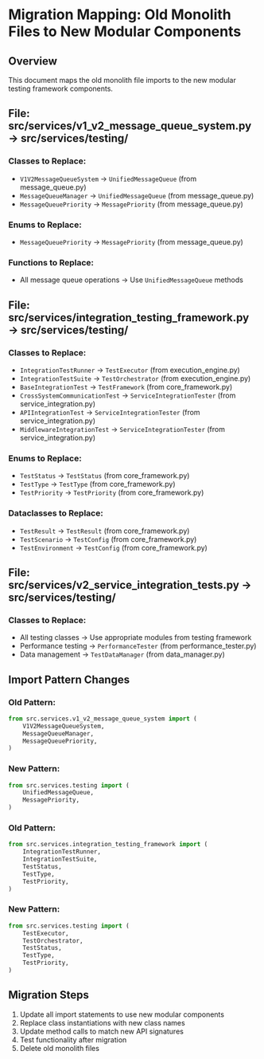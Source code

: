 # Migration Mapping: Old Monolith Files to New Modular Components

## Overview
This document maps the old monolith file imports to the new modular testing framework components.

## File: src/services/v1_v2_message_queue_system.py → src/services/testing/

### Classes to Replace:
- `V1V2MessageQueueSystem` → `UnifiedMessageQueue` (from message_queue.py)
- `MessageQueueManager` → `UnifiedMessageQueue` (from message_queue.py)
- `MessageQueuePriority` → `MessagePriority` (from message_queue.py)

### Enums to Replace:
- `MessageQueuePriority` → `MessagePriority` (from message_queue.py)

### Functions to Replace:
- All message queue operations → Use `UnifiedMessageQueue` methods

## File: src/services/integration_testing_framework.py → src/services/testing/

### Classes to Replace:
- `IntegrationTestRunner` → `TestExecutor` (from execution_engine.py)
- `IntegrationTestSuite` → `TestOrchestrator` (from execution_engine.py)
- `BaseIntegrationTest` → `TestFramework` (from core_framework.py)
- `CrossSystemCommunicationTest` → `ServiceIntegrationTester` (from service_integration.py)
- `APIIntegrationTest` → `ServiceIntegrationTester` (from service_integration.py)
- `MiddlewareIntegrationTest` → `ServiceIntegrationTester` (from service_integration.py)

### Enums to Replace:
- `TestStatus` → `TestStatus` (from core_framework.py)
- `TestType` → `TestType` (from core_framework.py)
- `TestPriority` → `TestPriority` (from core_framework.py)

### Dataclasses to Replace:
- `TestResult` → `TestResult` (from core_framework.py)
- `TestScenario` → `TestConfig` (from core_framework.py)
- `TestEnvironment` → `TestConfig` (from core_framework.py)

## File: src/services/v2_service_integration_tests.py → src/services/testing/

### Classes to Replace:
- All testing classes → Use appropriate modules from testing framework
- Performance testing → `PerformanceTester` (from performance_tester.py)
- Data management → `TestDataManager` (from data_manager.py)

## Import Pattern Changes

### Old Pattern:
```python
from src.services.v1_v2_message_queue_system import (
    V1V2MessageQueueSystem,
    MessageQueueManager,
    MessageQueuePriority,
)
```

### New Pattern:
```python
from src.services.testing import (
    UnifiedMessageQueue,
    MessagePriority,
)
```

### Old Pattern:
```python
from src.services.integration_testing_framework import (
    IntegrationTestRunner,
    IntegrationTestSuite,
    TestStatus,
    TestType,
    TestPriority,
)
```

### New Pattern:
```python
from src.services.testing import (
    TestExecutor,
    TestOrchestrator,
    TestStatus,
    TestType,
    TestPriority,
)
```

## Migration Steps
1. Update all import statements to use new modular components
2. Replace class instantiations with new class names
3. Update method calls to match new API signatures
4. Test functionality after migration
5. Delete old monolith files

